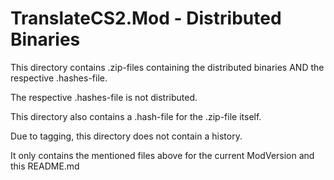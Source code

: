 # TranslateCS2.Mod - Distributed Binaries
This directory contains .zip-files containing the distributed binaries AND the respective .hashes-file.

The respective .hashes-file is not distributed.

This directory also contains a .hash-file for the .zip-file itself.

Due to tagging, this directory does not contain a history.

It only contains the mentioned files above for the current ModVersion and this README.md
